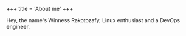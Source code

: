 +++
title = 'About me'
+++

Hey, the name's Winness Rakotozafy, Linux enthusiast and a DevOps engineer.
